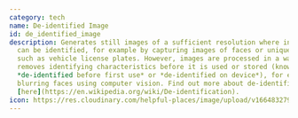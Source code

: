 ```yaml
---
category: tech
name: De-identified Image
id: de_identified_image
description: Generates still images of a sufficient resolution where individuals
  can be identified, for example by capturing images of faces or unique numbers
  such as vehicle license plates. However, images are processed in a way that
  removes identifying characteristics before it is used or stored (known as
  *de-identified before first use* or *de-identified on device*), for example by
  blurring faces using computer vision. Find out more about de-identification
  [here](https://en.wikipedia.org/wiki/De-identification).
icon: https://res.cloudinary.com/helpful-places/image/upload/v1664832798/dtpr-icons/tech/blue/image_ashhv9.svg
---
```

